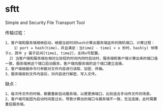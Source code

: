 # sftt
Simple and Security File Transport Tool


传输过程：

    1、客户端和服务端相继启动，根据当前时间hash计算出服务端监听的随机端口，计算过程：
        1）port = hash(time)，并且满足：当time2 - time1 < x 秒时，hash(y) 恒等于z，其中 y 属于区间[time1, time2]，支持x可配置。 
      2）当客户端和服务端在相对比较短的时间内同时启动时，服务端和客户端计算出来的端口值一致，服务端用这个端口启动服务，客户端向服务端的这个端口建立连接。
    2、客户端根据命令行参数对文件内容进行读取、加密、传输。
    3、服务端收到文件内容后，对内容进行解密、写入文件。    
    
缺点：

    1、每次传文件的时候，都要重新启动服务端，以便更换端口，比较适合手动传文件的场景。   
    2、客户端可能因为启动时间差过长，导致计算出的端口与服务端不一致，无法连接，此时需要重启服务端。
